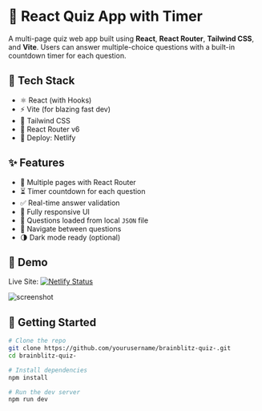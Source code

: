 # 🧠 React Quiz App with Timer

A multi-page quiz web app built using **React**, **React Router**, **Tailwind CSS**, and **Vite**. Users can answer multiple-choice questions with a built-in countdown timer for each question.

## 🔧 Tech Stack

- ⚛️ React (with Hooks)
- ⚡ Vite (for blazing fast dev)
- 🎨 Tailwind CSS
- 🧭 React Router v6
- 🚀 Deploy: Netlify

## ✨ Features

- 📄 Multiple pages with React Router
- ⏳ Timer countdown for each question
- ✅ Real-time answer validation
- 📱 Fully responsive UI
- 💾 Questions loaded from local `JSON` file
- 🔁 Navigate between questions
- 🌗 Dark mode ready (optional)

## 📸 Demo

Live Site: [![Netlify Status](https://api.netlify.com/api/v1/badges/e3cd8ce1-49be-4a25-9047-f9320d6f74b0/deploy-status)](https://app.netlify.com/projects/jade-rabanadas-3fe661/deploys)

![screenshot](./screenshot.png) <!-- nếu bạn có ảnh -->

## 🚀 Getting Started

```bash
# Clone the repo
git clone https://github.com/yourusername/brainblitz-quiz-.git
cd brainblitz-quiz-

# Install dependencies
npm install

# Run the dev server
npm run dev
```
